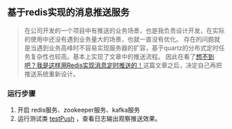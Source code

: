 ## 基于redis实现的消息推送服务 

> 在公司开发的一个项目中有推送的业务场景，也是我负责设计开发，在实际的使用中还没有遇到业务量大的场景，也就一直没有优化。
> 存在的问题就是当遇到业务高峰时不容易实现服务器的扩容，基于quartz的分布式定时任务复杂性也较高。基本上实现了文章中的推送流程。
> 因此在看了[想不到吧？我是这样用Redis实现消息定时推送的！](www.cnblogs.com/linlinismine/p/9214299.html)这篇文章之后，决定自己再把推送系统重新设计。

### 运行步骤
1. 开启 redis服务、zookeeper服务、kafka服务
2. 运行测试类 [testPush](https://github.com/suxiongwei/message-push/blob/master/src/test/java/PushTest.java)
，查看日志输出观察推送效果。

